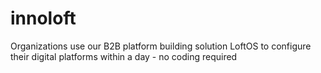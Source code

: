 # innoloft
 Organizations use our B2B platform building solution LoftOS to configure their digital platforms within a day - no coding required
